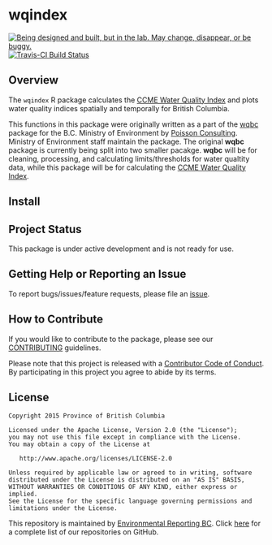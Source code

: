 
<!-- README.md is generated from README.Rmd. Please edit that file -->
wqindex
=======

<a rel="Exploration" href="https://github.com/BCDevExchange/docs/blob/master/discussion/projectstates.md"><img alt="Being designed and built, but in the lab. May change, disappear, or be buggy." style="border-width:0" src="https://assets.bcdevexchange.org/images/badges/exploration.svg" title="Being designed and built, but in the lab. May change, disappear, or be buggy." /></a>[![Travis-CI Build Status](https://travis-ci.org/bcgov/wqindex.svg?branch=master)](https://travis-ci.org/bcgov/wqindex)

Overview
--------

The `wqindex` R package calculates the [CCME Water Quality Index](http://www.ccme.ca/en/resources/canadian_environmental_quality_guidelines/index.html) and plots water quality indices spatially and temporally for British Columbia.

This functions in this package were originally written as a part of the [wqbc](https://github.com/bcgov/wqbc) package for the B.C. Ministry of Environment by [Poisson Consulting](http://www.poissonconsulting.ca/). Ministry of Environment staff maintain the package. The original **wqbc** package is currently being split into two smaller pacakge. **wqbc** will be for cleaning, processing, and calculating limits/thresholds for water qualtity data, while this package will be for calculating the [CCME Water Quality Index](http://www.ccme.ca/en/resources/canadian_environmental_quality_guidelines/index.html).

Install
-------

Project Status
--------------

This package is under active development and is not ready for use.

Getting Help or Reporting an Issue
----------------------------------

To report bugs/issues/feature requests, please file an [issue](https://github.com/bcgov/wqindex/issues/).

How to Contribute
-----------------

If you would like to contribute to the package, please see our [CONTRIBUTING](CONTRIBUTING.md) guidelines.

Please note that this project is released with a [Contributor Code of Conduct](CODE_OF_CONDUCT.md). By participating in this project you agree to abide by its terms.

License
-------

    Copyright 2015 Province of British Columbia

    Licensed under the Apache License, Version 2.0 (the "License");
    you may not use this file except in compliance with the License.
    You may obtain a copy of the License at 

       http://www.apache.org/licenses/LICENSE-2.0

    Unless required by applicable law or agreed to in writing, software
    distributed under the License is distributed on an "AS IS" BASIS,
    WITHOUT WARRANTIES OR CONDITIONS OF ANY KIND, either express or implied.
    See the License for the specific language governing permissions and
    limitations under the License.

This repository is maintained by [Environmental Reporting BC](http://www2.gov.bc.ca/gov/content?id=FF80E0B985F245CEA62808414D78C41B). Click [here](https://github.com/bcgov/EnvReportBC-RepoList) for a complete list of our repositories on GitHub.
